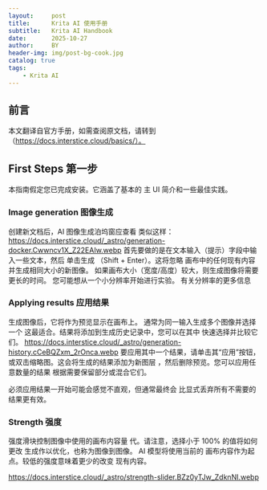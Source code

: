 ```yaml
---
layout:     post
title:      Krita AI 使用手册
subtitle:   Krita AI Handbook
date:       2025-10-27
author:     BY
header-img: img/post-bg-cook.jpg
catalog: true
tags:
    - Krita AI
---
```


## 前言

本文翻译自官方手册，如需查阅原文档，请转到（https://docs.interstice.cloud/basics/）。



## First Steps 第一步

本指南假定您已完成安装。它涵盖了基本的 主 UI 简介和一些最佳实践。



### Image generation 图像生成

创建新文档后，AI 图像生成泊坞窗应查看 类似这样：
https://docs.interstice.cloud/_astro/generation-docker.Cwwncv1X_Z22EAIw.webp
首先要做的是在文本输入（提示）字段中输入一些文本，然后 单击生成 （Shift + Enter）。这将忽略 画布中的任何现有内容并生成相同大小的新图像。
如果画布大小（宽度/高度）较大，则生成图像将需要更长的时间。 您可能想从一个小分辨率开始进行实验。 有关分辨率的更多信息

### Applying results 应用结果

生成图像后，它将作为预览显示在画布上。 通常为同一输入生成多个图像并选择一个 这最适合。结果将添加到生成历史记录中，您可以在其中 快速选择并比较它们。
https://docs.interstice.cloud/_astro/generation-history.cCeBQZxm_2rOnca.webp
要应用其中一个结果，请单击其“应用”按钮， 或双击缩略图。这会将生成的结果添加为新图层 ，然后删除预览。您可以应用任意数量的结果 根据需要保留部分或混合它们。

必须应用结果一开始可能会感觉不直观，但通常最终会 比显式丢弃所有不需要的结果更有效。


### Strength 强度

强度滑块控制图像中使用的画布内容量 代。请注意，选择小于 100% 的值将如何更改 生成作以优化，也称为图像到图像。 AI 模型将使用当前的 画布内容作为起点。较低的强度意味着更少的改变 现有内容。

https://docs.interstice.cloud/_astro/strength-slider.BZz0yTJw_ZdknNI.webp
